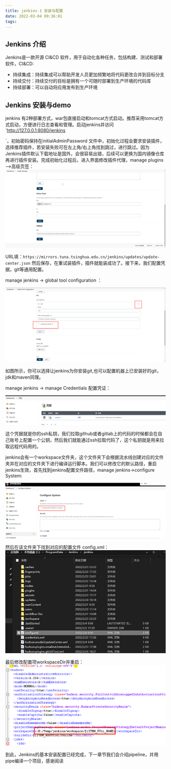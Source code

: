 ```yaml
---
title: jenkins-1 安装与配置
date: 2022-03-04 09:36:01
tags:
---
```


## Jenkins 介绍

Jenkins是一款开源 CI&CD 软件，用于自动化各种任务，包括构建、测试和部署软件，CI&CD:

- 持续集成：持续集成可以帮助开发人员更加频繁地将代码更改合并到目标分支
- 持续交付：持续交付的目标是拥有一个可随时部署到生产环境的代码库
- 持续部署：可以自动将应用发布到生产环境

## Jenkins 安装与demo
jenkins 有2种部署方式，war包直接启动和tomcat方式启动。推荐采用tomcat方式启动，方便进行日志查看和管理。启动jenkins并访问 `http://127.0.0.1:8080/jenkins

`，初始密码保持在initialAdminPassword 文件中，初始化过程会要求安装插件，选择推荐插件，若安装失败可在左上角/右上角找到跳过，进行跳过。因为Jenkins插件默认下载地址是国外，会很容易出错，后续可以更换为国内镜像仓库再进行插件安装。完成初始化过程后，进入界面修改插件代理，manage plugins——>高级页签：
![](2022-02-28-11-59-05.png)

URL填：`https://mirrors.tuna.tsinghua.edu.cn/jenkins/updates/update-center.json` 然后保存，在重试装插件，插件就能装成功了。接下来，我们配置凭据，git等通用配置。

manage jenkins -> global tool configuration ：

![](2022-03-04-09-09-00.png)

如图所示，你可以选择让jenkins为你安装git,也可以配置机器上已安装好的git，jdk和maven同理。

manage jenkins -> manage Credentials 配置凭证：

![](2022-03-04-09-14-41.png)

这个凭据就是你的ssh私钥，我们拉取github或者gitlab上的代码的时候都会在自己账号上配置一个公钥，然后我们就能通过ssh拉取代码了，这个私钥就是用来拉取远程代码用的。

jenkins会有一个workspace文件夹，这个文件夹下会根据流水线创建对应的文件夹并在对应的文件夹下进行编译运行脚本。我们可以修改它的默认路径，重启jenkins生效，首先找到jenkins配置文件路径，manage jenkins->configure System:

![](2022-03-04-09-30-03.png)

然后在该文件夹下找到对应的配置文件 config.xml：
![](2022-03-04-09-30-39.png)

最后修改配置项workspaceDir并重启：
![](2022-03-04-09-31-47.png)

到此，Jenkins的基本安装配置已经完成，下一章节我们会介绍pipeline，并用pipe编译一个项目，感谢阅读


